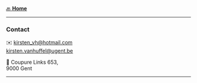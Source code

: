 [🔙 **Home**](https://kirstvh.github.io)
  
---------------------------

### Contact

✉️ kirsten_vh@hotmail.com <br>
kirsten.vanhuffel@ugent.be <br>

🏢 Coupure Links 653, <br>
9000 Gent

---------------------------
 
 
